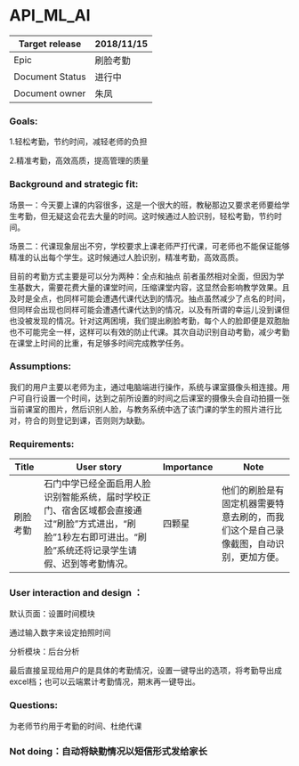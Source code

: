 # API_ML_AI
| Target release  | 2018/11/15  |
| ------------ |------------ |
|  Epic | 刷脸考勤  |
|  Document Status | 进行中  |
|  Document owner |  朱凤 |



### Goals:
1.轻松考勤，节约时间，减轻老师的负担

2.精准考勤，高效高质，提高管理的质量
### Background and strategic fit:
场景一：今天要上课的内容很多，这是一个很大的班，教秘那边又要求老师要给学生考勤，但无疑这会花去大量的时间。这时候通过人脸识别，轻松考勤，节约时间。

场景二：代课现象层出不穷，学校要求上课老师严打代课，可老师也不能保证能够精准的认出每个学生。这时候通过人脸识别，精准考勤，高效高质。

目前的考勤方式主要是可以分为两种：全点和抽点
前者虽然相对全面，但因为学生基数大，需要花费大量的课堂时间，压缩课堂内容，这显然会影响教学效果。且及时是全点，也同样可能会遭遇代课代达到的情况。抽点虽然减少了点名的时间，但同样会出现也同样可能会遭遇代课代达到的情况，以及有所谓的幸运儿没到课但也没被发现的情况。针对这两困境，我们提出刷脸考勤，每个人的脸即便是双胞胎也不可能完全一样，这样可以有效的防止代课。其次自动识别自动考勤，减少考勤在课堂上时间的比重，有足够多时间完成教学任务。
### Assumptions: 
我们的用户主要以老师为主，通过电脑端进行操作，系统与课室摄像头相连接。用户可自行设置一个时间，达到之前所设置的时间之后课室的摄像头会自动拍摄一张当前课室的图片，然后识别人脸，与教务系统中选了该门课的学生的照片进行比对，符合的则登记到课，否则则为缺勤。
### Requirements: 
| Title  |  User story |  Importance | Note  |
| ------------ | ------------ | ------------ | ------------ |
|  刷脸考勤 |  石门中学已经全面启用人脸识别智能系统，届时学校正门、宿舍区域都会直接通过“刷脸”方式进出，“刷脸”1秒左右即可进出。“刷脸”系统还将记录学生请假、迟到等考勤情况。 |  四颗星 | 他们的刷脸是有固定机器需要特意去刷的，而我们这个是自己录像截图，自动识别，更加方便。  |   |


### User interaction and design ：
默认页面：设置时间模块

通过输入数字来设定拍照时间

分析模块：后台分析

最后直接呈现给用户的是具体的考勤情况，设置一键导出的选项，将考勤导出成excel档；也可以云端累计考勤情况，期末再一键导出。

### Questions:
为老师节约用于考勤的时间、杜绝代课

###  Not doing：自动将缺勤情况以短信形式发给家长
